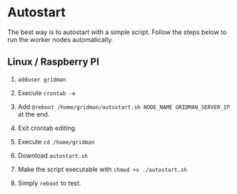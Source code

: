 # Autostart

The best way is to autostart with a simple script. Follow the steps below to run the worker nodes automatically.


## Linux / Raspberry PI

1. `adduser gridman`
   
2. Execute `crontab -e`

3. Add `@reboot /home/gridman/autostart.sh NODE_NAME GRIDMAN_SERVER_IP` at the end.

4. Exit crontab editing

5. Execute `cd /home/gridman`

6. Download `autostart.sh`
 
7. Make the script executable with `chmod +x ./autostart.sh`

8. Simply `reboot` to test.

